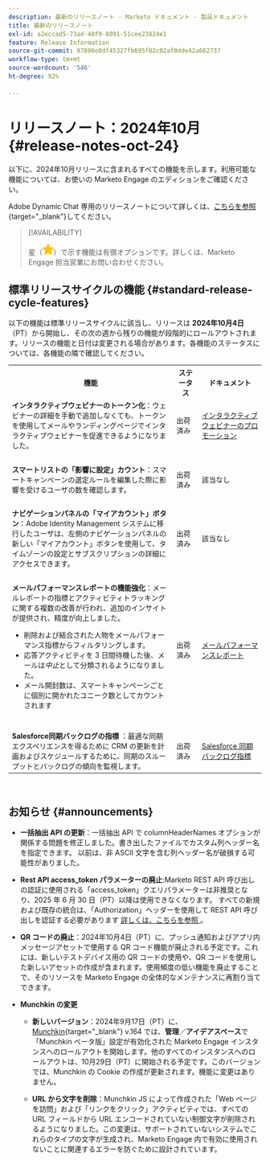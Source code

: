 ```yaml
---
description: 最新のリリースノート - Marketo ドキュメント - 製品ドキュメント
title: 最新のリリースノート
exl-id: a2eccad5-73ad-48f9-8091-51cee23824e1
feature: Release Information
source-git-commit: 97806e0df45327fb695f02c02af0dde42a602737
workflow-type: tm+mt
source-wordcount: '546'
ht-degree: 92%

---
```


# リリースノート：2024年10月 {#release-notes-oct-24}

以下に、2024年10月リリースに含まれるすべての機能を示します。利用可能な機能については、お使いの Marketo Engage のエディションをご確認ください。

Adobe Dynamic Chat 専用のリリースノートについて詳しくは、[こちらを参照](/help/marketo/release-notes/dynamic-chat.md){target="_blank"}してください。

>[!AVAILABILITY]
>
>星（![星](assets/yellow-star.png)）で示す機能は有償オプションです。詳しくは、Marketo Engage 担当営業にお問い合わせください。

## 標準リリースサイクルの機能 {#standard-release-cycle-features}

以下の機能は標準リリースサイクルに該当し、リリースは **2024年10月4日**（PT）から開始し、その次の週から残りの機能が段階的にロールアウトされます。リリースの機能と日付は変更される場合があります。各機能のステータスについては、各機能の隣で確認してください。

<table style="table-layout:auto"> 
 <tbody> 
  <tr> 
   <th style="width:65%">機能</th> 
   <th style="width:10%">ステータス</th>
   <th style="width:25%">ドキュメント</th>
  </tr>
    <tr> 
   <td><strong>インタラクティブウェビナーのトークン化</strong>：ウェビナーの詳細を手動で追加しなくても、トークンを使用してメールやランディングページでインタラクティブウェビナーを促進できるようになりました。</td> 
   <td>出荷済み</td>
   <td><a href="/help/marketo/product-docs/demand-generation/events/interactive-webinars/promoting-an-interactive-webinar.md#interactive-webinars-tokens" target="_blank">インタラクティブウェビナーのプロモーション</a></td>
  </tr>
  <tr> 
   <td> </td> 
   <td> </td>
   <td> </td>
  </tr>
  </tr>
   <tr> 
   <td><strong>スマートリストの「影響に設定」カウント</strong>：スマートキャンペーンの選定ルールを編集した際に影響を受けるユーザの数を確認します。</td> 
   <td>出荷済み</td>
   <td>該当なし</td>
  </tr>
  <tr> 
   <td> </td> 
   <td> </td>
   <td> </td>
  </tr>
  </tr>
   <tr> 
   <td><strong>ナビゲーションパネルの「マイアカウント」ボタン</strong>：Adobe Identity Management システムに移行したユーザは、左側のナビゲーションパネルの新しい「マイアカウント」ボタンを使用して、タイムゾーンの設定とサブスクリプションの詳細にアクセスできます。</td> 
   <td>出荷済み</td>
   <td>該当なし</td>
  </tr>
  <tr> 
   <td> </td> 
   <td> </td>
   <td> </td>
  </tr>
   <tr> 
   <td><strong>メールパフォーマンスレポートの機能強化</strong>：メールレポートの指標とアクティビティトラッキングに関する複数の改善が行われ、追加のインサイトが提供され、精度が向上しました。
   <ul>
   <li>削除および結合された人物をメールパフォーマンス指標からフィルタリングします。</li>
   <li>応答アクティビティを 3 日間待機した後、メールは<i>中止</i>として分類されるようになりました。</li>
   <li>メール開封数は、スマートキャンペーンごとに個別に開かれたユニーク数としてカウントされます</li>
   </td> 
   <td>出荷済み</td>
   <td><a href="/help/marketo/product-docs/email-marketing/email-programs/email-program-data/email-performance-report.md" target="_blank">メールパフォーマンスレポート</a></td>
  </tr>
  <tr> 
   <td> </td> 
   <td> </td>
   <td> </td>
  </tr>
   <tr> 
   <td><strong>Salesforce同期バックログの指標 </strong>：最適な同期エクスペリエンスを得るために CRM の更新を計画およびスケジュールするために、同期のスループットとバックログの傾向を監視します。
   </td> 
   <td>出荷済み</td>
   <td><a href="/help/marketo/product-docs/crm-sync/salesforce-sync/salesforce-sync-backlog-metrics.md" target="_blank">Salesforce 同期バックログ指標</a></td>
  </tr>
 </tbody> 
</table>
<br/>

## お知らせ {#announcements}

* **一括抽出 API の更新**：一括抽出 API で columnHeaderNames オプションが関係する問題を修正しました。書き出したファイルでカスタム列ヘッダー名を指定できます。 以前は、非 ASCII 文字を含む列ヘッダー名が破損する可能性がありました。

* **Rest API access_token パラメーターの廃止**:Marketo REST API 呼び出しの認証に使用される「access_token」クエリパラメーターは非推奨となり、2025 年 6 月 30 日（PT）以降は使用できなくなります。 すべての新規および既存の統合は、「Authorization」ヘッダーを使用して REST API 呼び出しを認証する必要があります [ 詳しくは、こちらを参照 ](https://experienceleague.adobe.com/ja/docs/marketo-developer/marketo/rest/authentication#using-an-access-token)。


* **QR コードの廃止**：2024年10月4日（PT）に、プッシュ通知およびアプリ内メッセージアセットで使用する QR コード機能が廃止される予定です。これには、新しいテストデバイス用の QR コードの使用や、QR コードを使用した新しいアセットの作成が含まれます。使用頻度の低い機能を廃止することで、そのリソースを Marketo Engage の全体的なメンテナンスに再割り当てできます。

* **Munchkin の変更**

   * **新しいバージョン**：2024年9月17日（PT）に、[Munchkin](/help/marketo/product-docs/administration/setup-administration/munchkin.md){target="_blank"} v.164 では、**管理**／**アイデアスペース**&#x200B;で「Munchkin ベータ版」設定が有効化された Marketo Engage インスタンスへのロールアウトを開始します。他のすべてのインスタンスへのロールアウトは、10月29日（PT）に開始される予定です。このバージョンでは、Munchkin の Cookie の作成が更新されます。機能に変更はありません。

   * **URL から文字を削除**：Munchkin JS によって作成された「Web ページを訪問」および「リンクをクリック」アクティビティでは、すべての URL フィールドから URL エンコードされていない制御文字が削除されるようになりました。この変更は、サポートされていないシステムでこれらのタイプの文字が生成され、Marketo Engage 内で有効に使用されないことに関連するエラーを防ぐために設計されています。
